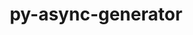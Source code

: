 ---
title: "py-async-generator"
layout: cache
categories: [package, develop]
meta: {"versions": ["1.10"], "compilers": ["gcc@=11.4.0", "gcc@=9.4.0", "oneapi@=2023.2.0", "oneapi@=2023.2.1"], "oss": ["ubuntu20.04"], "platforms": ["linux"], "targets": ["aarch64", "neoverse_v1", "ppc64le", "x86_64_v3"], "stacks": ["e4s", "e4s-arm", "e4s-neoverse_v1", "e4s-oneapi", "e4s-power", "root"], "num_specs": 30, "num_specs_by_stack": {"root": 30, "e4s-arm": 6, "e4s-neoverse_v1": 3, "e4s-power": 7, "e4s": 7, "e4s-oneapi": 7}}
spec_details: [{"hash": "iv4gnuykrlqu6r2iis233qikczglmeuy", "compiler": "gcc@=11.4.0", "versions": ["1.10"], "os": "ubuntu20.04", "platform": "linux", "target": "aarch64", "variants": ["build_system=python_pip"], "stacks": ["root", "e4s-arm"], "size": "-", "tarball": "https://binaries.spack.io/develop/build_cache/linux-ubuntu20.04-aarch64/gcc-11.4.0/py-async-generator-1.10/linux-ubuntu20.04-aarch64-gcc-11.4.0-py-async-generator-1.10-iv4gnuykrlqu6r2iis233qikczglmeuy.spack"}, {"hash": "uee7qfqlv6xjsl2xwh55cee4th5n5cuk", "compiler": "gcc@=11.4.0", "versions": ["1.10"], "os": "ubuntu20.04", "platform": "linux", "target": "aarch64", "variants": ["build_system=python_pip"], "stacks": ["root", "e4s-arm"], "size": "-", "tarball": "https://binaries.spack.io/develop/build_cache/linux-ubuntu20.04-aarch64/gcc-11.4.0/py-async-generator-1.10/linux-ubuntu20.04-aarch64-gcc-11.4.0-py-async-generator-1.10-uee7qfqlv6xjsl2xwh55cee4th5n5cuk.spack"}, {"hash": "5ndmhlsrqlzev5gxnpg5k4uanydpjzut", "compiler": "gcc@=11.4.0", "versions": ["1.10"], "os": "ubuntu20.04", "platform": "linux", "target": "aarch64", "variants": ["build_system=python_pip"], "stacks": ["root", "e4s-arm"], "size": "-", "tarball": "https://binaries.spack.io/develop/build_cache/linux-ubuntu20.04-aarch64/gcc-11.4.0/py-async-generator-1.10/linux-ubuntu20.04-aarch64-gcc-11.4.0-py-async-generator-1.10-5ndmhlsrqlzev5gxnpg5k4uanydpjzut.spack"}, {"hash": "mwpsboexwbi6xaqpi6nvihrjvp3eulvm", "compiler": "gcc@=11.4.0", "versions": ["1.10"], "os": "ubuntu20.04", "platform": "linux", "target": "aarch64", "variants": ["build_system=python_pip"], "stacks": ["root", "e4s-arm"], "size": "-", "tarball": "https://binaries.spack.io/develop/build_cache/linux-ubuntu20.04-aarch64/gcc-11.4.0/py-async-generator-1.10/linux-ubuntu20.04-aarch64-gcc-11.4.0-py-async-generator-1.10-mwpsboexwbi6xaqpi6nvihrjvp3eulvm.spack"}, {"hash": "x3smawihaq2rkzmi6pblv3ygn3czj55n", "compiler": "gcc@=11.4.0", "versions": ["1.10"], "os": "ubuntu20.04", "platform": "linux", "target": "aarch64", "variants": ["build_system=python_pip"], "stacks": ["root", "e4s-arm"], "size": "-", "tarball": "https://binaries.spack.io/develop/build_cache/linux-ubuntu20.04-aarch64/gcc-11.4.0/py-async-generator-1.10/linux-ubuntu20.04-aarch64-gcc-11.4.0-py-async-generator-1.10-x3smawihaq2rkzmi6pblv3ygn3czj55n.spack"}, {"hash": "4yl5orfe67k63oj6pbanjhds7z6eh6a7", "compiler": "gcc@=11.4.0", "versions": ["1.10"], "os": "ubuntu20.04", "platform": "linux", "target": "aarch64", "variants": ["build_system=python_pip"], "stacks": ["root", "e4s-arm"], "size": "-", "tarball": "https://binaries.spack.io/develop/build_cache/linux-ubuntu20.04-aarch64/gcc-11.4.0/py-async-generator-1.10/linux-ubuntu20.04-aarch64-gcc-11.4.0-py-async-generator-1.10-4yl5orfe67k63oj6pbanjhds7z6eh6a7.spack"}, {"hash": "tcxgqevpucxsa5r2i6ltnmynbvkhru37", "compiler": "gcc@=11.4.0", "versions": ["1.10"], "os": "ubuntu20.04", "platform": "linux", "target": "neoverse_v1", "variants": ["build_system=python_pip"], "stacks": ["root", "e4s-neoverse_v1"], "size": "-", "tarball": "https://binaries.spack.io/develop/build_cache/linux-ubuntu20.04-neoverse_v1/gcc-11.4.0/py-async-generator-1.10/linux-ubuntu20.04-neoverse_v1-gcc-11.4.0-py-async-generator-1.10-tcxgqevpucxsa5r2i6ltnmynbvkhru37.spack"}, {"hash": "ewzjogavltbcdej2vgri327oivy3vest", "compiler": "gcc@=11.4.0", "versions": ["1.10"], "os": "ubuntu20.04", "platform": "linux", "target": "neoverse_v1", "variants": ["build_system=python_pip"], "stacks": ["root", "e4s-neoverse_v1"], "size": "-", "tarball": "https://binaries.spack.io/develop/build_cache/linux-ubuntu20.04-neoverse_v1/gcc-11.4.0/py-async-generator-1.10/linux-ubuntu20.04-neoverse_v1-gcc-11.4.0-py-async-generator-1.10-ewzjogavltbcdej2vgri327oivy3vest.spack"}, {"hash": "nzcfseb7kw2tlgq3flnv74bhjxobwz4w", "compiler": "gcc@=11.4.0", "versions": ["1.10"], "os": "ubuntu20.04", "platform": "linux", "target": "neoverse_v1", "variants": ["build_system=python_pip"], "stacks": ["root", "e4s-neoverse_v1"], "size": "-", "tarball": "https://binaries.spack.io/develop/build_cache/linux-ubuntu20.04-neoverse_v1/gcc-11.4.0/py-async-generator-1.10/linux-ubuntu20.04-neoverse_v1-gcc-11.4.0-py-async-generator-1.10-nzcfseb7kw2tlgq3flnv74bhjxobwz4w.spack"}, {"hash": "jjy2bppmlro7d7tiyabf5jnq23imk2jp", "compiler": "gcc@=9.4.0", "versions": ["1.10"], "os": "ubuntu20.04", "platform": "linux", "target": "ppc64le", "variants": ["build_system=python_pip"], "stacks": ["root", "e4s-power"], "size": "-", "tarball": "https://binaries.spack.io/develop/build_cache/linux-ubuntu20.04-ppc64le/gcc-9.4.0/py-async-generator-1.10/linux-ubuntu20.04-ppc64le-gcc-9.4.0-py-async-generator-1.10-jjy2bppmlro7d7tiyabf5jnq23imk2jp.spack"}, {"hash": "53bhc476funbejxpp6h32i6wxp24zoax", "compiler": "gcc@=9.4.0", "versions": ["1.10"], "os": "ubuntu20.04", "platform": "linux", "target": "ppc64le", "variants": ["build_system=python_pip"], "stacks": ["root", "e4s-power"], "size": "-", "tarball": "https://binaries.spack.io/develop/build_cache/linux-ubuntu20.04-ppc64le/gcc-9.4.0/py-async-generator-1.10/linux-ubuntu20.04-ppc64le-gcc-9.4.0-py-async-generator-1.10-53bhc476funbejxpp6h32i6wxp24zoax.spack"}, {"hash": "dswlbbduzugykqyrdyctzz32wwy46fhm", "compiler": "gcc@=9.4.0", "versions": ["1.10"], "os": "ubuntu20.04", "platform": "linux", "target": "ppc64le", "variants": ["build_system=python_pip"], "stacks": ["root", "e4s-power"], "size": "-", "tarball": "https://binaries.spack.io/develop/build_cache/linux-ubuntu20.04-ppc64le/gcc-9.4.0/py-async-generator-1.10/linux-ubuntu20.04-ppc64le-gcc-9.4.0-py-async-generator-1.10-dswlbbduzugykqyrdyctzz32wwy46fhm.spack"}, {"hash": "alteujobwogx5wvgrb2qx2nxjm4adall", "compiler": "gcc@=9.4.0", "versions": ["1.10"], "os": "ubuntu20.04", "platform": "linux", "target": "ppc64le", "variants": ["build_system=python_pip"], "stacks": ["root", "e4s-power"], "size": "-", "tarball": "https://binaries.spack.io/develop/build_cache/linux-ubuntu20.04-ppc64le/gcc-9.4.0/py-async-generator-1.10/linux-ubuntu20.04-ppc64le-gcc-9.4.0-py-async-generator-1.10-alteujobwogx5wvgrb2qx2nxjm4adall.spack"}, {"hash": "2soof7cbvhfu6c3mtbskoylowhsuakpq", "compiler": "gcc@=9.4.0", "versions": ["1.10"], "os": "ubuntu20.04", "platform": "linux", "target": "ppc64le", "variants": ["build_system=python_pip"], "stacks": ["root", "e4s-power"], "size": "-", "tarball": "https://binaries.spack.io/develop/build_cache/linux-ubuntu20.04-ppc64le/gcc-9.4.0/py-async-generator-1.10/linux-ubuntu20.04-ppc64le-gcc-9.4.0-py-async-generator-1.10-2soof7cbvhfu6c3mtbskoylowhsuakpq.spack"}, {"hash": "uxx33bhujxw6nc4o6avw4x3uuunkvflk", "compiler": "gcc@=9.4.0", "versions": ["1.10"], "os": "ubuntu20.04", "platform": "linux", "target": "ppc64le", "variants": ["build_system=python_pip"], "stacks": ["root", "e4s-power"], "size": "-", "tarball": "https://binaries.spack.io/develop/build_cache/linux-ubuntu20.04-ppc64le/gcc-9.4.0/py-async-generator-1.10/linux-ubuntu20.04-ppc64le-gcc-9.4.0-py-async-generator-1.10-uxx33bhujxw6nc4o6avw4x3uuunkvflk.spack"}, {"hash": "xzvtgixgqjx7eldzkllnrobyxhrpo7rr", "compiler": "gcc@=9.4.0", "versions": ["1.10"], "os": "ubuntu20.04", "platform": "linux", "target": "ppc64le", "variants": ["build_system=python_pip"], "stacks": ["root", "e4s-power"], "size": "-", "tarball": "https://binaries.spack.io/develop/build_cache/linux-ubuntu20.04-ppc64le/gcc-9.4.0/py-async-generator-1.10/linux-ubuntu20.04-ppc64le-gcc-9.4.0-py-async-generator-1.10-xzvtgixgqjx7eldzkllnrobyxhrpo7rr.spack"}, {"hash": "divxesg4ybgfase5pktcmitxezmhewuv", "compiler": "gcc@=11.4.0", "versions": ["1.10"], "os": "ubuntu20.04", "platform": "linux", "target": "x86_64_v3", "variants": ["build_system=python_pip"], "stacks": ["root", "e4s"], "size": "-", "tarball": "https://binaries.spack.io/develop/build_cache/linux-ubuntu20.04-x86_64_v3/gcc-11.4.0/py-async-generator-1.10/linux-ubuntu20.04-x86_64_v3-gcc-11.4.0-py-async-generator-1.10-divxesg4ybgfase5pktcmitxezmhewuv.spack"}, {"hash": "q24eaptvlarubdayacltxci5g24z3pzz", "compiler": "gcc@=11.4.0", "versions": ["1.10"], "os": "ubuntu20.04", "platform": "linux", "target": "x86_64_v3", "variants": ["build_system=python_pip"], "stacks": ["root", "e4s"], "size": "-", "tarball": "https://binaries.spack.io/develop/build_cache/linux-ubuntu20.04-x86_64_v3/gcc-11.4.0/py-async-generator-1.10/linux-ubuntu20.04-x86_64_v3-gcc-11.4.0-py-async-generator-1.10-q24eaptvlarubdayacltxci5g24z3pzz.spack"}, {"hash": "4pxzqbtfruhje4njrowqqmotw472hq2u", "compiler": "gcc@=11.4.0", "versions": ["1.10"], "os": "ubuntu20.04", "platform": "linux", "target": "x86_64_v3", "variants": ["build_system=python_pip"], "stacks": ["root", "e4s"], "size": "-", "tarball": "https://binaries.spack.io/develop/build_cache/linux-ubuntu20.04-x86_64_v3/gcc-11.4.0/py-async-generator-1.10/linux-ubuntu20.04-x86_64_v3-gcc-11.4.0-py-async-generator-1.10-4pxzqbtfruhje4njrowqqmotw472hq2u.spack"}, {"hash": "a5viefvazznr7btp47v6lx7ikb5qchr6", "compiler": "gcc@=11.4.0", "versions": ["1.10"], "os": "ubuntu20.04", "platform": "linux", "target": "x86_64_v3", "variants": ["build_system=python_pip"], "stacks": ["root", "e4s"], "size": "-", "tarball": "https://binaries.spack.io/develop/build_cache/linux-ubuntu20.04-x86_64_v3/gcc-11.4.0/py-async-generator-1.10/linux-ubuntu20.04-x86_64_v3-gcc-11.4.0-py-async-generator-1.10-a5viefvazznr7btp47v6lx7ikb5qchr6.spack"}, {"hash": "hycmlqm36g6xhuthyevby5xwq7zedbzx", "compiler": "gcc@=11.4.0", "versions": ["1.10"], "os": "ubuntu20.04", "platform": "linux", "target": "x86_64_v3", "variants": ["build_system=python_pip"], "stacks": ["root", "e4s"], "size": "-", "tarball": "https://binaries.spack.io/develop/build_cache/linux-ubuntu20.04-x86_64_v3/gcc-11.4.0/py-async-generator-1.10/linux-ubuntu20.04-x86_64_v3-gcc-11.4.0-py-async-generator-1.10-hycmlqm36g6xhuthyevby5xwq7zedbzx.spack"}, {"hash": "ja44odv3y4xp5qy22an2obgfnuqttw2o", "compiler": "gcc@=11.4.0", "versions": ["1.10"], "os": "ubuntu20.04", "platform": "linux", "target": "x86_64_v3", "variants": ["build_system=python_pip"], "stacks": ["root", "e4s"], "size": "-", "tarball": "https://binaries.spack.io/develop/build_cache/linux-ubuntu20.04-x86_64_v3/gcc-11.4.0/py-async-generator-1.10/linux-ubuntu20.04-x86_64_v3-gcc-11.4.0-py-async-generator-1.10-ja44odv3y4xp5qy22an2obgfnuqttw2o.spack"}, {"hash": "xb6nicqpathisqx72wuvhhuv7up4umjz", "compiler": "gcc@=11.4.0", "versions": ["1.10"], "os": "ubuntu20.04", "platform": "linux", "target": "x86_64_v3", "variants": ["build_system=python_pip"], "stacks": ["root", "e4s"], "size": "-", "tarball": "https://binaries.spack.io/develop/build_cache/linux-ubuntu20.04-x86_64_v3/gcc-11.4.0/py-async-generator-1.10/linux-ubuntu20.04-x86_64_v3-gcc-11.4.0-py-async-generator-1.10-xb6nicqpathisqx72wuvhhuv7up4umjz.spack"}, {"hash": "oleo2qdejadsr3evdwypdlzpm3ci3ezl", "compiler": "oneapi@=2023.2.0", "versions": ["1.10"], "os": "ubuntu20.04", "platform": "linux", "target": "x86_64_v3", "variants": ["build_system=python_pip"], "stacks": ["root", "e4s-oneapi"], "size": "-", "tarball": "https://binaries.spack.io/develop/build_cache/linux-ubuntu20.04-x86_64_v3/oneapi-2023.2.0/py-async-generator-1.10/linux-ubuntu20.04-x86_64_v3-oneapi-2023.2.0-py-async-generator-1.10-oleo2qdejadsr3evdwypdlzpm3ci3ezl.spack"}, {"hash": "qji5k5zj3kh3zn63bag3aqtrfgp4uzwp", "compiler": "oneapi@=2023.2.1", "versions": ["1.10"], "os": "ubuntu20.04", "platform": "linux", "target": "x86_64_v3", "variants": ["build_system=python_pip"], "stacks": ["root", "e4s-oneapi"], "size": "-", "tarball": "https://binaries.spack.io/develop/build_cache/linux-ubuntu20.04-x86_64_v3/oneapi-2023.2.1/py-async-generator-1.10/linux-ubuntu20.04-x86_64_v3-oneapi-2023.2.1-py-async-generator-1.10-qji5k5zj3kh3zn63bag3aqtrfgp4uzwp.spack"}, {"hash": "ibmsnzvar56fxeun6flr2ya6u2fqvlw3", "compiler": "oneapi@=2023.2.1", "versions": ["1.10"], "os": "ubuntu20.04", "platform": "linux", "target": "x86_64_v3", "variants": ["build_system=python_pip"], "stacks": ["root", "e4s-oneapi"], "size": "-", "tarball": "https://binaries.spack.io/develop/build_cache/linux-ubuntu20.04-x86_64_v3/oneapi-2023.2.1/py-async-generator-1.10/linux-ubuntu20.04-x86_64_v3-oneapi-2023.2.1-py-async-generator-1.10-ibmsnzvar56fxeun6flr2ya6u2fqvlw3.spack"}, {"hash": "th6g7inlnrbjw463zbyqb2spo2t4cup7", "compiler": "oneapi@=2023.2.1", "versions": ["1.10"], "os": "ubuntu20.04", "platform": "linux", "target": "x86_64_v3", "variants": ["build_system=python_pip"], "stacks": ["root", "e4s-oneapi"], "size": "-", "tarball": "https://binaries.spack.io/develop/build_cache/linux-ubuntu20.04-x86_64_v3/oneapi-2023.2.1/py-async-generator-1.10/linux-ubuntu20.04-x86_64_v3-oneapi-2023.2.1-py-async-generator-1.10-th6g7inlnrbjw463zbyqb2spo2t4cup7.spack"}, {"hash": "gohenpq5t6xeiebzzzae6j2darr5dski", "compiler": "oneapi@=2023.2.1", "versions": ["1.10"], "os": "ubuntu20.04", "platform": "linux", "target": "x86_64_v3", "variants": ["build_system=python_pip"], "stacks": ["root", "e4s-oneapi"], "size": "-", "tarball": "https://binaries.spack.io/develop/build_cache/linux-ubuntu20.04-x86_64_v3/oneapi-2023.2.1/py-async-generator-1.10/linux-ubuntu20.04-x86_64_v3-oneapi-2023.2.1-py-async-generator-1.10-gohenpq5t6xeiebzzzae6j2darr5dski.spack"}, {"hash": "lhvvvsihcvurjjpztx7kb6ijrhfu7ofk", "compiler": "oneapi@=2023.2.1", "versions": ["1.10"], "os": "ubuntu20.04", "platform": "linux", "target": "x86_64_v3", "variants": ["build_system=python_pip"], "stacks": ["root", "e4s-oneapi"], "size": "-", "tarball": "https://binaries.spack.io/develop/build_cache/linux-ubuntu20.04-x86_64_v3/oneapi-2023.2.1/py-async-generator-1.10/linux-ubuntu20.04-x86_64_v3-oneapi-2023.2.1-py-async-generator-1.10-lhvvvsihcvurjjpztx7kb6ijrhfu7ofk.spack"}, {"hash": "mnmapynkdo5tqmn464ffqjqmnp3uv2gn", "compiler": "oneapi@=2023.2.1", "versions": ["1.10"], "os": "ubuntu20.04", "platform": "linux", "target": "x86_64_v3", "variants": ["build_system=python_pip"], "stacks": ["root", "e4s-oneapi"], "size": "-", "tarball": "https://binaries.spack.io/develop/build_cache/linux-ubuntu20.04-x86_64_v3/oneapi-2023.2.1/py-async-generator-1.10/linux-ubuntu20.04-x86_64_v3-oneapi-2023.2.1-py-async-generator-1.10-mnmapynkdo5tqmn464ffqjqmnp3uv2gn.spack"}]
---